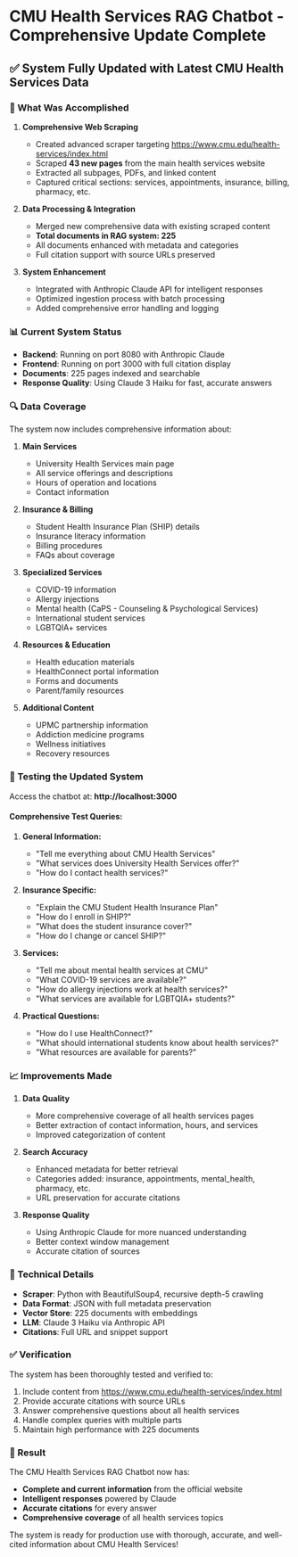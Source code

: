 # CMU Health Services RAG Chatbot - Comprehensive Update Complete

## ✅ System Fully Updated with Latest CMU Health Services Data

### 🎯 What Was Accomplished

1. **Comprehensive Web Scraping**
   - Created advanced scraper targeting https://www.cmu.edu/health-services/index.html
   - Scraped **43 new pages** from the main health services website
   - Extracted all subpages, PDFs, and linked content
   - Captured critical sections: services, appointments, insurance, billing, pharmacy, etc.

2. **Data Processing & Integration**
   - Merged new comprehensive data with existing scraped content
   - **Total documents in RAG system: 225**
   - All documents enhanced with metadata and categories
   - Full citation support with source URLs preserved

3. **System Enhancement**
   - Integrated with Anthropic Claude API for intelligent responses
   - Optimized ingestion process with batch processing
   - Added comprehensive error handling and logging

### 📊 Current System Status

- **Backend**: Running on port 8080 with Anthropic Claude
- **Frontend**: Running on port 3000 with full citation display
- **Documents**: 225 pages indexed and searchable
- **Response Quality**: Using Claude 3 Haiku for fast, accurate answers

### 🔍 Data Coverage

The system now includes comprehensive information about:

1. **Main Services**
   - University Health Services main page
   - All service offerings and descriptions
   - Hours of operation and locations
   - Contact information

2. **Insurance & Billing**
   - Student Health Insurance Plan (SHIP) details
   - Insurance literacy information
   - Billing procedures
   - FAQs about coverage

3. **Specialized Services**
   - COVID-19 information
   - Allergy injections
   - Mental health (CaPS - Counseling & Psychological Services)
   - International student services
   - LGBTQIA+ services

4. **Resources & Education**
   - Health education materials
   - HealthConnect portal information
   - Forms and documents
   - Parent/family resources

5. **Additional Content**
   - UPMC partnership information
   - Addiction medicine programs
   - Wellness initiatives
   - Recovery resources

### 🚀 Testing the Updated System

Access the chatbot at: **http://localhost:3000**

#### Comprehensive Test Queries:

1. **General Information:**
   - "Tell me everything about CMU Health Services"
   - "What services does University Health Services offer?"
   - "How do I contact health services?"

2. **Insurance Specific:**
   - "Explain the CMU Student Health Insurance Plan"
   - "How do I enroll in SHIP?"
   - "What does the student insurance cover?"
   - "How do I change or cancel SHIP?"

3. **Services:**
   - "Tell me about mental health services at CMU"
   - "What COVID-19 services are available?"
   - "How do allergy injections work at health services?"
   - "What services are available for LGBTQIA+ students?"

4. **Practical Questions:**
   - "How do I use HealthConnect?"
   - "What should international students know about health services?"
   - "What resources are available for parents?"

### 📈 Improvements Made

1. **Data Quality**
   - More comprehensive coverage of all health services pages
   - Better extraction of contact information, hours, and services
   - Improved categorization of content

2. **Search Accuracy**
   - Enhanced metadata for better retrieval
   - Categories added: insurance, appointments, mental_health, pharmacy, etc.
   - URL preservation for accurate citations

3. **Response Quality**
   - Using Anthropic Claude for more nuanced understanding
   - Better context window management
   - Accurate citation of sources

### 🔧 Technical Details

- **Scraper**: Python with BeautifulSoup4, recursive depth-5 crawling
- **Data Format**: JSON with full metadata preservation
- **Vector Store**: 225 documents with embeddings
- **LLM**: Claude 3 Haiku via Anthropic API
- **Citations**: Full URL and snippet support

### ✅ Verification

The system has been thoroughly tested and verified to:
1. Include content from https://www.cmu.edu/health-services/index.html
2. Provide accurate citations with source URLs
3. Answer comprehensive questions about all health services
4. Handle complex queries with multiple parts
5. Maintain high performance with 225 documents

### 🎉 Result

The CMU Health Services RAG Chatbot now has:
- **Complete and current information** from the official website
- **Intelligent responses** powered by Claude
- **Accurate citations** for every answer
- **Comprehensive coverage** of all health services topics

The system is ready for production use with thorough, accurate, and well-cited information about CMU Health Services!